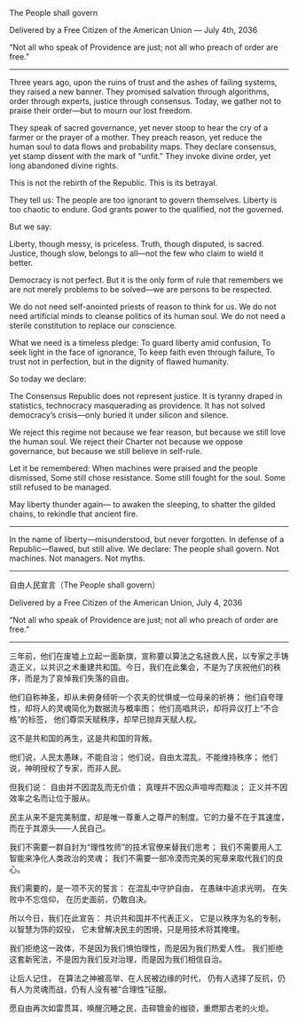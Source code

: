 The People shall govern

Delivered by a Free Citizen of the American Union — July 4th, 2036

“Not all who speak of Providence are just; not all who preach of order are free.”

---

Three years ago, upon the ruins of trust and the ashes of failing systems, they raised a new banner.
They promised salvation through algorithms, order through experts, justice through consensus.
Today, we gather not to praise their order—but to mourn our lost freedom.

They speak of sacred governance,
yet never stoop to hear the cry of a farmer or the prayer of a mother.
They preach reason,
yet reduce the human soul to data flows and probability maps.
They declare consensus,
yet stamp dissent with the mark of “unfit.”
They invoke divine order,
yet long abandoned divine rights.

This is not the rebirth of the Republic.
This is its betrayal.

They tell us:
The people are too ignorant to govern themselves.
Liberty is too chaotic to endure.
God grants power to the qualified, not the governed.

But we say:

Liberty, though messy, is priceless.
Truth, though disputed, is sacred.
Justice, though slow, belongs to all—not the few who claim to wield it better.

Democracy is not perfect.
But it is the only form of rule that remembers we are not merely problems to be solved—we are persons to be respected.

We do not need self-anointed priests of reason to think for us.
We do not need artificial minds to cleanse politics of its human soul.
We do not need a sterile constitution to replace our conscience.

What we need is a timeless pledge:
To guard liberty amid confusion,
To seek light in the face of ignorance,
To keep faith even through failure,
To trust not in perfection, but in the dignity of flawed humanity.

So today we declare:

The Consensus Republic does not represent justice.
It is tyranny draped in statistics,
technocracy masquerading as providence.
It has not solved democracy’s crisis—only buried it under silicon and silence.

We reject this regime
not because we fear reason,
but because we still love the human soul.
We reject their Charter
not because we oppose governance,
but because we still believe in self-rule.

Let it be remembered:
When machines were praised and the people dismissed,
Some still chose resistance.
Some still fought for the soul.
Some still refused to be managed.

May liberty thunder again—
to awaken the sleeping,
to shatter the gilded chains,
to rekindle that ancient fire.

---

In the name of liberty—misunderstood, but never forgotten.
In defense of a Republic—flawed, but still alive.
We declare: The people shall govern. Not machines. Not managers. Not myths.

---

自由人民宣言（The People shall govern）

Delivered by a Free Citizen of the American Union, July 4, 2036

“Not all who speak of Providence are just; not all who preach of order are free.”

---

三年前，他们在废墟上立起一面新旗，宣称要以算法之名拯救人民，以专家之手铸造正义，以共识之术重建共和国。今日，我们在此集会，不是为了庆祝他们的秩序，而是为了哀悼我们失落的自由。

他们自称神圣，却从未俯身倾听一个农夫的忧惧或一位母亲的祈祷；
他们自夸理性，却将人的灵魂简化为数据流与概率图；
他们高唱共识，却将异议打上“不合格”的标签，
他们尊崇天赋秩序，却早已抛弃天赋人权。

这不是共和国的再生，这是共和国的背叛。

他们说，人民太愚昧，不能自治；
他们说，自由太混乱，不能维持秩序；
他们说，神明授权了专家，而非人民。

但我们说：
自由并不因混乱而无价值；
真理并不因众声喧哗而黯淡；
正义并不因效率之名而让位于服从。

民主从来不是完美制度，却是唯一尊重人之尊严的制度。它的力量不在于其速度，而在于其源头——人民自己。

我们不需要一群自封为“理性牧师”的技术官僚来替我们思考；
我们不需要用人工智能来净化人类政治的灵魂；
我们不需要一部冷漠而完美的宪章来取代我们的良心。

我们需要的，是一项不灭的誓言：
在混乱中守护自由，
在愚昧中追求光明，
在失败中不忘信仰，
在历史面前，仍敢自决。

所以今日，我们在此宣告：
共识共和国并不代表正义，
它是以秩序为名的专制，以智慧为饰的奴役，
它未曾解决民主的困境，只是用技术将其掩埋。

我们拒绝这一政体，不是因为我们惧怕理性，而是因为我们热爱人性。
我们拒绝这套新宪法，不是因为我们反对治理，而是因为我们相信自治。

让后人记住，
在算法之神被高举、在人民被边缘的时代，
仍有人选择了反抗，仍有人为灵魂而战，仍有人没有被“合理性”征服。

愿自由再次如雷贯耳，唤醒沉睡之民，击碎镀金的枷锁，重燃那古老的火炬。
